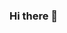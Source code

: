 ### Hi there 👋

<!---
zeusptit/zeusptit is a ✨ _special_ ✨ repository because its `README.md`
(this file) appears on your GitHub profile.
--->
